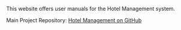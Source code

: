 This website offers user manuals for the Hotel Management system.

Main Project Repository: [Hotel Management on GitHub](https://github.com/HuynhDucPhu2502/HotelManagement)
